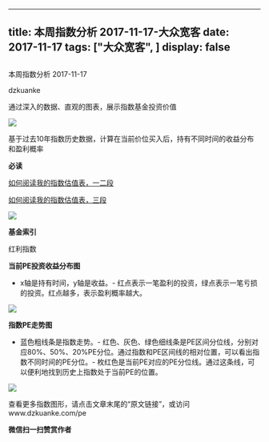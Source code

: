 
---
title:   本周指数分析 2017-11-17-大众宽客
date: 2017-11-17
tags: ["大众宽客", ]
display: false
---


## 



本周指数分析 2017-11-17




dzkuanke




通过深入的数据、直观的图表，展示指数基金投资价值


<img data-s="300,640" data-type="jpeg" src="https://mmbiz.qpic.cn/mmbiz_jpg/PKw3FQPmhIia2KePOC4MGBribSmcWpkujmjmnBXicicmucu9NfEWwlBZOoHXZxAofgFibicShUjYttVNWkL7Hcu7DLZQ/0?wx_fmt=jpeg" data-copyright="0" style="" class="" data-ratio="0.5546875" data-w="1280"/>

基于过去10年指数历史数据，计算在当前价位买入后，持有不同时间的收益分布和盈利概率



**必读**

[如何阅读我的指数估值表，一二段](http://mp.weixin.qq.com/s?__biz=MzAwMTc1MDcwNw==&amp;mid=2648272034&amp;idx=1&amp;sn=12b1858af175753f5ccebc0bc6c4cb4f&amp;chksm=82f92f7eb58ea668f844f51102599d20bb8730f438010159de83e85a4a34df3d44d568a9feb2&amp;scene=21#wechat_redirect)

[如何阅读我的指数估值表，三段](http://mp.weixin.qq.com/s?__biz=MzAwMTc1MDcwNw==&amp;mid=2648272039&amp;idx=1&amp;sn=09c59d023c3ce227046966f260777cd5&amp;chksm=82f92f7bb58ea66dab5c428c2205bd4dda180360b643b28a357ab3e73a38d19303124242ad4d&amp;scene=21#wechat_redirect)

<img data-s="300,640" data-type="png" src="https://mmbiz.qpic.cn/mmbiz_png/PKw3FQPmhIia2KePOC4MGBribSmcWpkujm31LfQbRGqfvQJbaT1MleAm99OVXbhIdicOGdnzeZHHou1UsDvYOIia3w/0?wx_fmt=png" data-copyright="0" style="" class="" data-ratio="0.6155268022181146" data-w="1082"/>



**基金索引**

红利指数

**当前PE投资收益分布图**
- x轴是持有时间，y轴是收益。- 红点表示一笔盈利的投资，绿点表示一笔亏损的投资。红点越多，表示盈利概率越大。
<img data-s="300,640" data-type="png" src="https://mmbiz.qpic.cn/mmbiz_png/PKw3FQPmhIia2KePOC4MGBribSmcWpkujmv0mn5XdjmYYiaJTaacbfQicGMGlye98icPocazldqpPjy0rNFVgbBNhbg/0?wx_fmt=png" data-copyright="0" style="" class="" data-ratio="0.6" data-w="720"/>

**指数PE走势图**
- 蓝色粗线条是指数走势。- 红色、灰色、绿色细线条是PE区间分位线，分别对应80%、50%、20%PE分位。通过指数和PE区间线的相对位置，可以看出指数不同时间的PE分位。- 枚红色是当前PE对应的PE分位线。通过这条线，可以便利地找到历史上指数处于当前PE的位置。
<img data-s="300,640" data-type="png" src="https://mmbiz.qpic.cn/mmbiz_png/PKw3FQPmhIia2KePOC4MGBribSmcWpkujm7xCEcsmjmmcTsmz6sTia8eqX7LrYsuDtdWr89Z6lUBgKhP9KMibuHVDA/0?wx_fmt=png" data-copyright="0" style="" class="" data-ratio="0.6" data-w="720"/>

查看更多指数图形，请点击文章末尾的“原文链接”，或访问www.dzkuanke.com/pe




**微信扫一扫赞赏作者**















